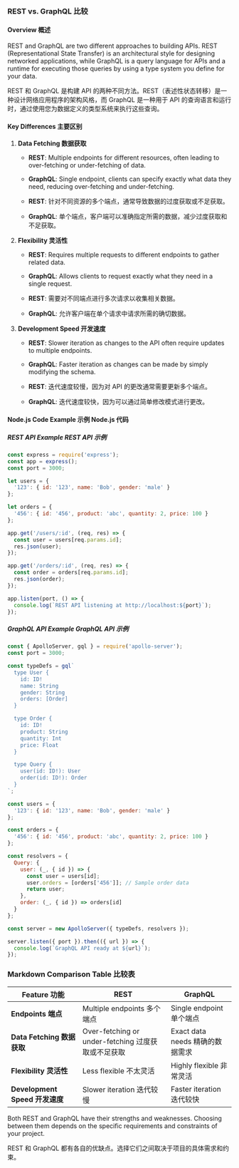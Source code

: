 ### REST vs. GraphQL 比较

#### Overview 概述

REST and GraphQL are two different approaches to building APIs. REST (Representational State Transfer) is an architectural style for designing networked applications, while GraphQL is a query language for APIs and a runtime for executing those queries by using a type system you define for your data.

REST 和 GraphQL 是构建 API 的两种不同方法。REST（表述性状态转移）是一种设计网络应用程序的架构风格，而 GraphQL 是一种用于 API 的查询语言和运行时，通过使用您为数据定义的类型系统来执行这些查询。

#### Key Differences 主要区别

1. **Data Fetching 数据获取**
    - **REST**: Multiple endpoints for different resources, often leading to over-fetching or under-fetching of data.
    - **GraphQL**: Single endpoint, clients can specify exactly what data they need, reducing over-fetching and under-fetching.

    - **REST**: 针对不同资源的多个端点，通常导致数据的过度获取或不足获取。
    - **GraphQL**: 单个端点，客户端可以准确指定所需的数据，减少过度获取和不足获取。

2. **Flexibility 灵活性**
    - **REST**: Requires multiple requests to different endpoints to gather related data.
    - **GraphQL**: Allows clients to request exactly what they need in a single request.

    - **REST**: 需要对不同端点进行多次请求以收集相关数据。
    - **GraphQL**: 允许客户端在单个请求中请求所需的确切数据。

3. **Development Speed 开发速度**
    - **REST**: Slower iteration as changes to the API often require updates to multiple endpoints.
    - **GraphQL**: Faster iteration as changes can be made by simply modifying the schema.

    - **REST**: 迭代速度较慢，因为对 API 的更改通常需要更新多个端点。
    - **GraphQL**: 迭代速度较快，因为可以通过简单修改模式进行更改。

#### Node.js Code Example 示例 Node.js 代码

##### REST API Example REST API 示例

```javascript
const express = require('express');
const app = express();
const port = 3000;

let users = {
  '123': { id: '123', name: 'Bob', gender: 'male' }
};

let orders = {
  '456': { id: '456', product: 'abc', quantity: 2, price: 100 }
};

app.get('/users/:id', (req, res) => {
  const user = users[req.params.id];
  res.json(user);
});

app.get('/orders/:id', (req, res) => {
  const order = orders[req.params.id];
  res.json(order);
});

app.listen(port, () => {
  console.log(`REST API listening at http://localhost:${port}`);
});
```

##### GraphQL API Example GraphQL API 示例

```javascript
const { ApolloServer, gql } = require('apollo-server');
const port = 3000;

const typeDefs = gql`
  type User {
    id: ID!
    name: String
    gender: String
    orders: [Order]
  }

  type Order {
    id: ID!
    product: String
    quantity: Int
    price: Float
  }

  type Query {
    user(id: ID!): User
    order(id: ID!): Order
  }
`;

const users = {
  '123': { id: '123', name: 'Bob', gender: 'male' }
};

const orders = {
  '456': { id: '456', product: 'abc', quantity: 2, price: 100 }
};

const resolvers = {
  Query: {
    user: (_, { id }) => {
      const user = users[id];
      user.orders = [orders['456']]; // Sample order data
      return user;
    },
    order: (_, { id }) => orders[id]
  }
};

const server = new ApolloServer({ typeDefs, resolvers });

server.listen({ port }).then(({ url }) => {
  console.log(`GraphQL API ready at ${url}`);
});
```

### Markdown Comparison Table 比较表

| Feature 功能          | REST                           | GraphQL                       |
|-----------------------|--------------------------------|-------------------------------|
| **Endpoints 端点**    | Multiple endpoints 多个端点   | Single endpoint 单个端点      |
| **Data Fetching 数据获取** | Over-fetching or under-fetching 过度获取或不足获取 | Exact data needs 精确的数据需求 |
| **Flexibility 灵活性** | Less flexible 不太灵活        | Highly flexible 非常灵活        |
| **Development Speed 开发速度** | Slower iteration 迭代较慢    | Faster iteration 迭代较快       |

Both REST and GraphQL have their strengths and weaknesses. Choosing between them depends on the specific requirements and constraints of your project.

REST 和 GraphQL 都有各自的优缺点。选择它们之间取决于项目的具体需求和约束。
